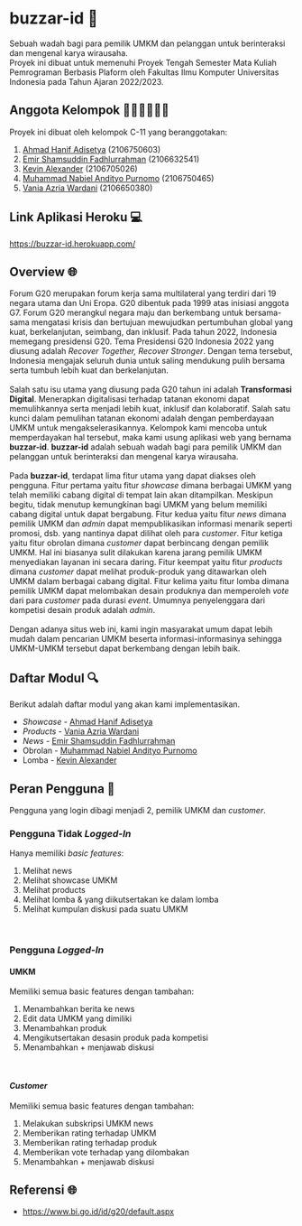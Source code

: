 # buzzar-id 🐝
Sebuah wadah bagi para pemilik UMKM dan pelanggan untuk berinteraksi dan mengenal karya wirausaha.<br> 
Proyek ini dibuat untuk memenuhi Proyek Tengah Semester Mata Kuliah Pemrograman Berbasis Plaform oleh Fakultas Ilmu Komputer Universitas Indonesia pada Tahun Ajaran 2022/2023.

## Anggota Kelompok 🙋🏻‍♂️🙋🏻‍♀️
Proyek ini dibuat oleh kelompok C-11 yang beranggotakan:
1. [Ahmad Hanif Adisetya](https://github.com/ahmadhanif3) (2106750603)
2. [Emir Shamsuddin Fadhlurrahman](https://github.com/Emyr298) (2106632541)
3. [Kevin Alexander](https://github.com/kevin-alex-12) (2106705026)
4. [Muhammad Nabiel Andityo Purnomo](https://github.com/mnabielap) (2106750465)
5. [Vania Azria Wardani](https://github.com/vaniaazr) (2106650380)

## Link Aplikasi Heroku 💻
https://buzzar-id.herokuapp.com/

## Overview 🌐
Forum G20 merupakan forum kerja sama multilateral yang terdiri dari 19 negara utama dan Uni Eropa. G20 dibentuk pada 1999 atas inisiasi anggota G7. Forum G20 merangkul negara maju dan berkembang untuk bersama-sama mengatasi krisis dan bertujuan mewujudkan pertumbuhan global yang kuat, berkelanjutan, seimbang, dan inklusif. Pada tahun 2022, Indonesia memegang presidensi G20. Tema Presidensi G20 Indonesia 2022 yang diusung adalah *Recover Together, Recover Stronger*. Dengan tema tersebut, Indonesia mengajak seluruh dunia untuk saling mendukung pulih bersama serta tumbuh lebih kuat dan berkelanjutan. 
<br><br>
Salah satu isu utama yang diusung pada G20 tahun ini adalah **Transformasi Digital**. Menerapkan digitalisasi terhadap tatanan ekonomi dapat memulihkannya serta menjadi lebih kuat, inklusif dan kolaboratif. Salah satu kunci dalam pemulihan tatanan ekonomi adalah dengan pemberdayaan UMKM untuk mengakselerasikannya. Kelompok kami mencoba untuk memperdayakan hal tersebut, maka kami usung aplikasi web yang bernama **buzzar-id**. **buzzar-id** adalah sebuah wadah bagi para pemilik UMKM dan pelanggan untuk berinteraksi dan mengenal karya wirausaha.
<br><br>
Pada **buzzar-id**, terdapat lima fitur utama yang dapat diakses oleh pengguna. Fitur pertama yaitu fitur _showcase_ dimana berbagai UMKM yang telah memiliki cabang digital di tempat lain akan ditampilkan. Meskipun begitu, tidak menutup kemungkinan bagi UMKM yang belum memiliki cabang digital untuk dapat bergabung. Fitur kedua yaitu fitur _news_ dimana pemilik UMKM dan _admin_ dapat mempublikasikan informasi menarik seperti promosi, dsb. yang nantinya dapat dilihat oleh para _customer_. Fitur ketiga yaitu fitur obrolan dimana _customer_ dapat berbincang dengan pemilik UMKM. Hal ini biasanya sulit dilakukan karena jarang pemilik UMKM menyediakan layanan ini secara daring. Fitur keempat yaitu fitur _products_ dimana _customer_ dapat melihat produk-produk yang ditawarkan oleh UMKM dalam berbagai cabang digital. Fitur kelima yaitu fitur lomba dimana pemilik UMKM dapat melombakan desain produknya dan memperoleh _vote_ dari para _customer_ pada durasi _event_. Umumnya penyelenggara dari kompetisi desain produk adalah _admin_.
<br><br>
Dengan adanya situs web ini, kami ingin masyarakat umum dapat lebih mudah dalam pencarian UMKM beserta informasi-informasinya sehingga UMKM-UMKM tersebut dapat berkembang dengan lebih baik.

## Daftar Modul 🔍
Berikut adalah daftar modul yang akan kami implementasikan.
- _Showcase_ - [Ahmad Hanif Adisetya](https://github.com/ahmadhanif3)
- _Products_ - [Vania Azria Wardani](https://github.com/vaniaazr)
- _News_ - [Emir Shamsuddin Fadhlurrahman](https://github.com/Emyr298)
- Obrolan - [Muhammad Nabiel Andityo Purnomo](https://github.com/mnabielap)
- Lomba - [Kevin Alexander](https://github.com/kevin-alex-12)

## Peran Pengguna 👥
Pengguna yang login dibagi menjadi 2, pemilik UMKM dan _customer_.

### **Pengguna Tidak _Logged-In_**<br>    
Hanya memiliki _basic features_:
1) Melihat news 
2) Melihat showcase UMKM
3) Melihat products
4) Melihat lomba & yang diikutsertakan ke dalam lomba
5) Melihat kumpulan diskusi pada suatu UMKM
<br> 

### **Pengguna _Logged-In_**<br>  
#### **UMKM**<br>    
Memiliki semua basic features dengan tambahan:
1) Menambahkan berita ke news
2) Edit data UMKM yang dimiliki
3) Menambahkan produk
4) Mengikutsertakan desasin produk pada kompetisi
5) Menambahkan + menjawab diskusi
<br>

#### **_Customer_**<br>   
Memiliki semua basic features dengan tambahan:
1) Melakukan subskripsi UMKM news
2) Memberikan rating terhadap UMKM
3) Memberikan rating terhadap produk
4) Memberikan vote terhadap yang dilombakan
5) Menambahkan + menjawab diskusi

## Referensi 🌐
- https://www.bi.go.id/id/g20/default.aspx